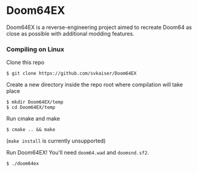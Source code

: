 Doom64EX
========

Doom64EX is a reverse-engineering project aimed to recreate Doom64 as close as possible with additional modding features.

### Compiling on Linux

Clone this repo

    $ git clone https://github.com/svkaiser/Doom64EX

Create a new directory inside the repo root where compilation will take place

    $ mkdir Doom64EX/temp
    $ cd Doom64EX/temp

Run cmake and make

    $ cmake .. && make

(`make install` is currently unsupported)

Run Doom64EX! You'll need `doom64.wad` and `doomsnd.sf2`.

    $ ./doom64ex
